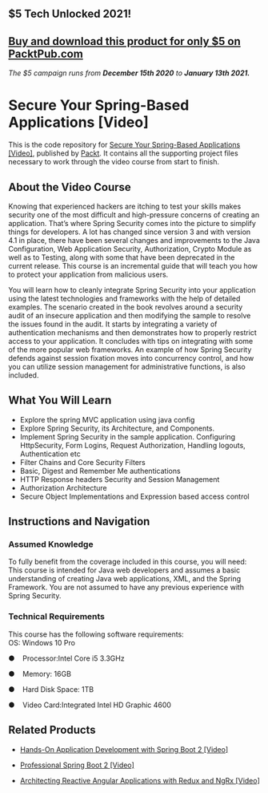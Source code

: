 ## $5 Tech Unlocked 2021!
[Buy and download this product for only $5 on PacktPub.com](https://www.packtpub.com/)
-----
*The $5 campaign         runs from __December 15th 2020__ to __January 13th 2021.__*

# Secure Your Spring-Based Applications [Video]
This is the code repository for [Secure Your Spring-Based Applications [Video]](https://www.packtpub.com/application-development/secure-your-spring-based-applications-video?utm_source=github&utm_medium=repository&utm_campaign=9781787289123), published by [Packt](https://www.packtpub.com/?utm_source=github). It contains all the supporting project files necessary to work through the video course from start to finish.
## About the Video Course
Knowing that experienced hackers are itching to test your skills makes security one of the most difficult and high-pressure concerns of creating an application. That’s where Spring Security comes into the picture to simplify things for developers. A lot has changed since version 3 and with version 4.1 in place, there have been several changes and improvements to the Java Configuration, Web Application Security, Authorization, Crypto Module as well as to Testing, along with some that have been deprecated in the current release. This course is an incremental guide that will teach you how to protect your application from malicious users. 

You will learn how to cleanly integrate Spring Security into your application using the latest technologies and frameworks with the help of detailed examples. The scenario created in the book revolves around a security audit of an insecure application and then modifying the sample to resolve the issues found in the audit. It starts by integrating a variety of authentication mechanisms and then demonstrates how to properly restrict access to your application. It concludes with tips on integrating with some of the more popular web frameworks. An example of how Spring Security defends against session fixation moves into concurrency control, and how you can utilize session management for administrative functions, is also included.

<H2>What You Will Learn</H2>
<DIV class=book-info-will-learn-text>
<UL>
<LI>Explore the spring MVC application using java config 
<LI>Explore Spring Security, its Architecture, and Components. 
<LI>Implement Spring Security in the sample application. Configuring HttpSecurity, Form Logins, Request Authorization, Handling logouts, Authentication etc 
<LI>Filter Chains and Core Security Filters 
<LI>Basic, Digest and Remember Me authentications 
<LI>HTTP Response headers Security and Session Management 
<LI>Authorization Architecture 
<LI>Secure Object Implementations and Expression based access control </LI></UL></DIV>

## Instructions and Navigation
### Assumed Knowledge
To fully benefit from the coverage included in this course, you will need:<br/>
This course is intended for Java web developers and assumes a basic understanding of creating Java web applications, XML, and the Spring Framework. You are not assumed to have any previous experience with Spring Security.
### Technical Requirements
This course has the following software requirements:<br/>
OS: Windows 10 Pro

●    Processor:Intel Core i5 3.3GHz

●    Memory: 16GB

●    Hard Disk Space: 1TB

●    Video Card:Integrated Intel HD Graphic 4600

## Related Products
* [Hands-On Application Development with Spring Boot 2 [Video]](https://www.packtpub.com/application-development/hands-application-development-spring-boot-2-video?utm_source=github&utm_medium=repository&utm_campaign=9781789137712)

* [Professional Spring Boot 2 [Video]](https://www.packtpub.com/application-development/professional-spring-boot-2-video?utm_source=github&utm_medium=repository&utm_campaign=9781788998697)

* [Architecting Reactive Angular Applications with Redux and NgRx [Video]](https://www.packtpub.com/web-development/architecting-reactive-angular-applications-redux-and-ngrx-video?utm_source=github&utm_medium=repository&utm_campaign=9781789536546)

